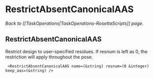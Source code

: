 # RestrictAbsentCanonicalAAS
*Back to [[TaskOperations|TaskOperations-RosettaScripts]] page.*
## RestrictAbsentCanonicalAAS

Restrict design to user-specified residues. If resnum is left as 0, the restriction will apply throughout the pose.

     <RestrictAbsentCanonicalAAS name=(&string) resnum=(0 &integer) keep_aas=(&string) />

